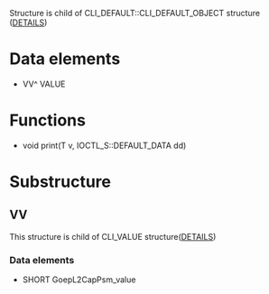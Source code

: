 Structure is child of CLI_DEFAULT::CLI_DEFAULT_OBJECT structure ([DETAILS](default_object.md))

# Data elements
* VV^ VALUE

# Functions
* void print(T v, IOCTL_S::DEFAULT_DATA dd)


# Substructure
## VV
This structure is child of CLI_VALUE structure([DETAILS](VALUE_structure.md))
### Data elements
* SHORT GoepL2CapPsm_value
